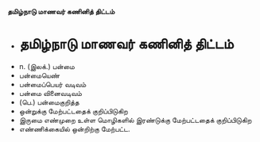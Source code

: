 **தமிழ்நாடு மாணவர் கணினித் திட்டம்**
- # தமிழ்நாடு மாணவர் கணினித் திட்டம்
- n. (இலக்.) பன்மை
- பன்மையெண்
- பன்மைப்பெயர் வடிவம்
- பன்மை வினைவடிவம்
- (பெ.) பன்மைகுறித்த
- ஒன்றுக்கு மேற்பட்டதைக் குறிப்பிடுகிற
- இருமை எண்முறை உள்ள மொழிகளில் இரண்டுக்கு மேற்பட்டதைக் குறிப்பிடுகிற
- எண்ணிக்கையில் ஒன்றிற்கு மேற்பட்ட.

